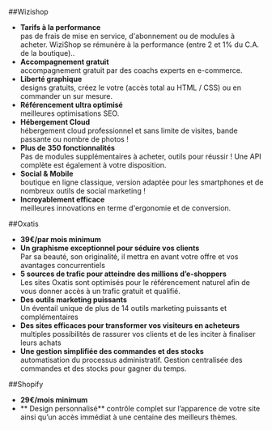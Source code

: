 ##Wizishop
 
* **Tarifs à la performance**  
pas de frais de mise en service, d'abonnement ou de modules à acheter. WiziShop se rémunère à la performance (entre 2 et 1% du C.A. de la boutique)..
* **Accompagnement gratuit**   
accompagnement gratuit par des coachs experts en e-commerce.
* **Liberté graphique**  
designs gratuits, créez le votre (accès total au HTML / CSS) ou en commander un sur mesure.
* **Référencement ultra optimisé**  
meilleures optimisations SEO.
* **Hébergement Cloud**  
hébergement cloud professionnel et sans limite de visites, bande passante ou nombre de photos !
* **Plus de 350 fonctionnalités**  
Pas de modules supplémentaires à acheter, outils pour réussir ! Une API complète est également à votre disposition.
* **Social & Mobile**  
boutique en ligne classique, version adaptée pour les smartphones et de nombreux outils de social marketing !
* **Incroyablement efficace**  
meilleures innovations en terme d'ergonomie et de conversion.

##Oxatis
* **39€/par mois minimum**  
* **Un graphisme exceptionnel pour séduire vos clients**  
Par sa beauté, son originalité, il mettra en avant votre offre et vos avantages concurrentiels
* **5 sources de trafic pour atteindre des millions d’e-shoppers**  
Les sites Oxatis sont optimisés pour le référencement naturel afin de vous donner accès à un trafic gratuit et qualifié.
* **Des outils marketing puissants**  
Un éventail unique de plus de 14 outils marketing puissants et complémentaires
* **Des sites efficaces pour transformer vos visiteurs en acheteurs**  
multiples possibilités de rassurer vos clients et de les inciter à finaliser leurs achats
* **Une gestion simplifiée des commandes et des stocks**  
automatisation du processus administratif. Gestion centralisée des commandes et des stocks pour gagner du temps.

##Shopify
* **29€/mois minimum**
* ** Design personnalisé**
contrôle complet sur l’apparence de votre site ainsi qu’un accès immédiat à une centaine des meilleurs thèmes. 
